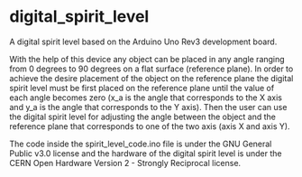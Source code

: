 # digital_spirit_level
A digital spirit level based on the Arduino Uno Rev3 development board.

With the help of this device any object can be placed in any angle ranging from 0 degrees to 90 degrees on a flat surface (reference plane). In order to achieve the desire placement of the object on the reference plane the digital spirit level must be first placed on the reference plane until the value of each angle becomes zero (x_a is the angle that corresponds to the X axis and y_a is the angle that corresponds to the Y axis). Then the user can use the digital spirit level for adjusting the angle between the object and the reference plane that corresponds to one of the two axis (axis X and axis Y).   

The code inside the spirit_level_code.ino file is under the GNU General Public v3.0 license and the hardware of the digital spirit level is under the CERN Open Hardware Version 2 - Strongly Reciprocal license. 
